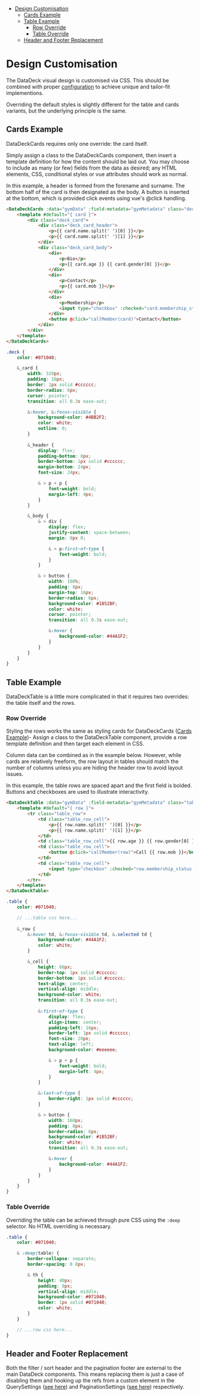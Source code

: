 - [Design Customisation](#design-customisation)
  - [Cards Example](#cards-example)
  - [Table Example](#table-example)
    - [Row Override](#row-override)
    - [Table Override](#table-override)
  - [Header and Footer Replacement](#header-and-footer-replacement)

# Design Customisation
The DataDeck visual design is customised via CSS. This should be combined with proper [configuration](../README.md#configuration) to achieve unique and tailor-fit implementions.

Overriding the default styles is slightly different for the table and cards variants, but the underlying principle is the same.

## Cards Example
DataDeckCards requires only one override: the card itself. 

Simply assign a class to the DataDeckCards component, then insert a template definition for how the content should be laid out. You may choose to include as many (or few) fields from the data as desired; any HTML elements, CSS, conditional styles or vue attributes should work as normal. 

In this example, a header is formed from the forename and surname. The bottom half of the card is then designated as the body. A button is inserted at the bottom, which is provided click events using vue's @click handling.

``` html
<DataDeckCards :data="gymData" :field-metadata="gymMetadata" class="deck">
    <template #default="{ card }">
        <div class="deck_card">
            <div class="deck_card_header">
                <p>{{ card.name.split(' ')[0] }}</p>
                <p>{{ card.name.split(' ')[1] }}</p>
            </div>
            <div class="deck_card_body">
                <div>
                    <p>Bio</p>
                    <p>{{ card.age }} {{ card.gender[0] }}</p>
                </div>
                <div>
                    <p>Contact</p>
                    <p>{{ card.mob }}</p>
                </div>
                <div> 
                    <p>Membership</p>
                    <input type="checkbox" :checked="card.membership_status === 'Active'" @click="makeMember(card)" />
                </div>
                <button @click="callMember(card)">Contact</button>  
            </div>
        </div> 
    </template>
</DataDeckCards>
```

``` scss 
.deck {
    color: #071040;

    &_card {
        width: 320px;
        padding: 16px;
        border: 1px solid #cccccc;
        border-radius: 6px;
        cursor: pointer;
        transition: all 0.3s ease-out;

        &:hover, &:focus-visible {
            background-color: #4BB2F2;
            color: white;
            outline: 0;
        }
        
        &_header {
            display: flex;
            padding-bottom: 8px;
            border-bottom: 1px solid #cccccc;
            margin-bottom: 24px;
            font-size: 24px;

            & > p + p {
                font-weight: bold;
                margin-left: 4px;
            } 
        }

        &_body {
            & > div {
                display: flex;
                justify-content: space-between;
                margin: 8px 0;

                & > p:first-of-type {
                    font-weight: bold;
                }
            }

            & > button {
                width: 100%;
                padding: 8px;
                margin-top: 16px;
                border-radius: 6px;
                background-color: #1B52BF;
                color: white;
                cursor: pointer;
                transition: all 0.3s ease-out;

                &:hover {
                    background-color: #44A1F2;
                }
            }
        }
    }
}
```

## Table Example
DataDeckTable is a little more complicated in that it requires two overrides: the table itself and the rows. 

### Row Override
Styling the rows works the same as styling cards for DataDeckCards ([Cards Example](#cards-example))- Assign a class to the DataDeckTable component, provide a row template definition and then target each element in CSS. 

Column data can be combined as in the example below. However, while cards are relatively freeform, the row layout in tables should match the number of columns unless you are hiding the header row to avoid layout issues.

In this example, the table rows are spaced apart and the first field is bolded. Buttons and checkboxes are used to illustrate interactivity.

``` html
<DataDeckTable :data="gymData" :field-metadata="gymMetadata" class="table">
    <template #default="{ row }">
        <tr class="table_row">
            <td class="table_row_cell">
                <p>{{ row.name.split(' ')[0] }}</p>
                <p>{{ row.name.split(' ')[1] }}</p>
            </td>
            <td class="table_row_cell">{{ row.age }} {{ row.gender[0] }}</td> 
            <td class="table_row_cell">
                <button @click="callMember(row)">Call {{ row.mob }}</button>
            </td> 
            <td class="table_row_cell">
                <input type="checkbox" :checked="row.membership_status === 'Active'" @click="makeMember(row)" />
            </td> 
        </tr>
    </template>
</DataDeckTable>
```

``` scss
.table {
    color: #071040;

    // ...table css here...
    
    &_row {
        &:hover td, &:focus-visible td, &.selected td {
            background-color: #44A1F2;
            color: white;
        }

        &_cell {
            height: 60px;
            border-top: 1px solid #cccccc;
            border-bottom: 1px solid #cccccc;
            text-align: center; 
            vertical-align: middle;
            background-color: white;
            transition: all 0.3s ease-out;
            
            &:first-of-type {
                display: flex;
                align-items: center;
                padding-left: 16px;
                border-left: 1px solid #cccccc;
                font-size: 20px;
                text-align: left; 
                background-color: #eeeeee; 

                & > p + p {
                    font-weight: bold;
                    margin-left: 4px;
                } 
            }

            &:last-of-type {
                border-right: 1px solid #cccccc;
            }

            & > button {
                width: 160px;
                padding: 8px;
                border-radius: 6px;
                background-color: #1B52BF;
                color: white;
                transition: all 0.3s ease-out;

                &:hover {
                    background-color: #44A1F2;
                }
            }
        }
    }
}
```

### Table Override
Overriding the table can be achieved through pure CSS using the `:deep` selector. No HTML overriding is necessary.

``` scss
.table {
    color: #071040;

    & :deep(table) {
        border-collapse: separate;
        border-spacing: 0 8px;

        & th {
            height: 40px;
            padding: 8px;
            vertical-align: middle;
            background-color: #071040;
            border: 1px solid #071040;
            color: white;
        }
    }

    // ...row css here...
}
```



## Header and Footer Replacement
Both the filter / sort header and the pagination footer are external to the main DataDeck components. This means replacing them is just a case of disabling them and hooking up the refs from a custom element in the QuerySettings ([see here](../README.md#query-settings)) and PaginationSettings ([see here](../README.md#pagination-settings)) respectively.